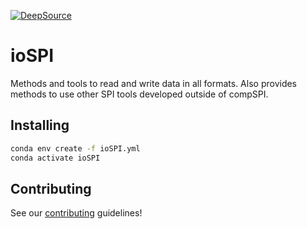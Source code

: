 [![DeepSource](https://deepsource.io/gh/compSPI/ioSPI.svg/?label=active+issues&show_trend=true&token=4kJgheTFBCQhy6ItFV2Qp4cA)](https://deepsource.io/gh/compSPI/ioSPI/?ref=repository-badge)

# ioSPI
Methods and tools to read and write data in all formats. Also provides methods to use other SPI tools developed outside of compSPI.

## Installing

```bash
conda env create -f ioSPI.yml
conda activate ioSPI
```

## Contributing

See our [contributing](https://github.com/compspi/compspi/blob/master/docs/contributing.rst) guidelines!
